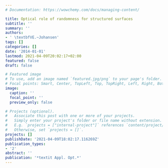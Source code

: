 ```yaml
---
# Documentation: https://wowchemy.com/docs/managing-content/

title: Optical role of randomness for structured surfaces
subtitle: ''
summary: ''
authors:
- ' \textbfVE.~Johansen'
tags: []
categories: []
date: '2014-01-01'
lastmod: 2021-04-09T20:02:17+02:00
featured: false
draft: false

# Featured image
# To use, add an image named `featured.jpg/png` to your page's folder.
# Focal points: Smart, Center, TopLeft, Top, TopRight, Left, Right, BottomLeft, Bottom, BottomRight.
image:
  caption: ''
  focal_point: ''
  preview_only: false

# Projects (optional).
#   Associate this post with one or more of your projects.
#   Simply enter your project's folder or file name without extension.
#   E.g. `projects = ["internal-project"]` references `content/project/deep-learning/index.md`.
#   Otherwise, set `projects = []`.
projects: []
publishDate: '2021-04-09T18:02:17.116269Z'
publication_types:
- '2'
abstract: ''
publication: '*textit Appl. Opt.*'
---
```

